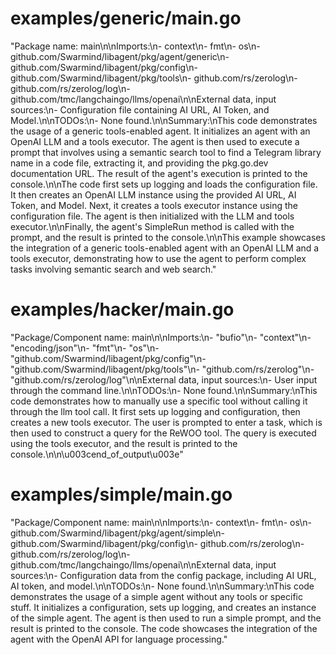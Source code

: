 # examples/generic/main.go  
"Package name: main\n\nImports:\n- context\n- fmt\n- os\n- github.com/Swarmind/libagent/pkg/agent/generic\n- github.com/Swarmind/libagent/pkg/config\n- github.com/Swarmind/libagent/pkg/tools\n- github.com/rs/zerolog\n- github.com/rs/zerolog/log\n- github.com/tmc/langchaingo/llms/openai\n\nExternal data, input sources:\n- Configuration file containing AI URL, AI Token, and Model.\n\nTODOs:\n- None found.\n\nSummary:\nThis code demonstrates the usage of a generic tools-enabled agent. It initializes an agent with an OpenAI LLM and a tools executor. The agent is then used to execute a prompt that involves using a semantic search tool to find a Telegram library name in a code file, extracting it, and providing the pkg.go.dev documentation URL. The result of the agent's execution is printed to the console.\n\nThe code first sets up logging and loads the configuration file. It then creates an OpenAI LLM instance using the provided AI URL, AI Token, and Model. Next, it creates a tools executor instance using the configuration file. The agent is then initialized with the LLM and tools executor.\n\nFinally, the agent's SimpleRun method is called with the prompt, and the result is printed to the console.\n\nThis example showcases the integration of a generic tools-enabled agent with an OpenAI LLM and a tools executor, demonstrating how to use the agent to perform complex tasks involving semantic search and web search."  
  
# examples/hacker/main.go  
"Package/Component name: main\n\nImports:\n- \"bufio\"\n- \"context\"\n- \"encoding/json\"\n- \"fmt\"\n- \"os\"\n- \"github.com/Swarmind/libagent/pkg/config\"\n- \"github.com/Swarmind/libagent/pkg/tools\"\n- \"github.com/rs/zerolog\"\n- \"github.com/rs/zerolog/log\"\n\nExternal data, input sources:\n- User input through the command line.\n\nTODOs:\n- None found.\n\nSummary:\nThis code demonstrates how to manually use a specific tool without calling it through the llm tool call. It first sets up logging and configuration, then creates a new tools executor. The user is prompted to enter a task, which is then used to construct a query for the ReWOO tool. The query is executed using the tools executor, and the result is printed to the console.\n\n\u003cend_of_output\u003e"  
  
# examples/simple/main.go  
"Package/Component name: main\n\nImports:\n- context\n- fmt\n- os\n- github.com/Swarmind/libagent/pkg/agent/simple\n- github.com/Swarmind/libagent/pkg/config\n- github.com/rs/zerolog\n- github.com/rs/zerolog/log\n- github.com/tmc/langchaingo/llms/openai\n\nExternal data, input sources:\n- Configuration data from the config package, including AI URL, AI token, and model.\n\nTODOs:\n- None found.\n\nSummary:\nThis code demonstrates the usage of a simple agent without any tools or specific stuff. It initializes a configuration, sets up logging, and creates an instance of the simple agent. The agent is then used to run a simple prompt, and the result is printed to the console. The code showcases the integration of the agent with the OpenAI API for language processing."  
  
